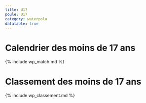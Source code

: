 ```yaml
---
title: U17
poule: U17
category: waterpolo
datatable: true
---
```


# Calendrier des moins de 17 ans

{% include wp_match.md %}

# Classement des moins de 17 ans

{% include wp_classement.md %}